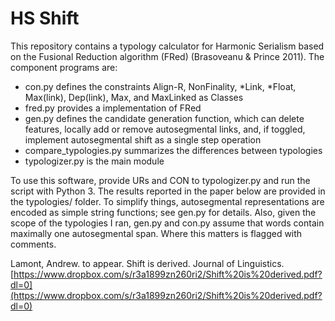 # HS Shift

This repository contains a typology calculator for Harmonic Serialism based on the Fusional Reduction algorithm (FRed) (Brasoveanu & Prince 2011). The component programs are:

*    con.py defines the constraints Align-R, NonFinality, *Link, *Float, Max(link), Dep(link), Max, and MaxLinked as Classes
*    fred.py provides a implementation of FRed
*    gen.py defines the candidate generation function, which can delete features, locally add or remove autosegmental links, and, if toggled, implement autosegmental shift as a single step operation
*    compare_typologies.py summarizes the differences between typologies
*    typologizer.py is the main module

To use this software, provide URs and CON to typologizer.py and run the script with Python 3. The results reported in the paper below are provided in the typologies/ folder. To simplify things, autosegmental representations are encoded as simple string functions; see gen.py for details. Also, given the scope of the typologies I ran, gen.py and con.py assume that words contain maximally one autosegmental span. Where this matters is flagged with comments.

Lamont, Andrew. to appear. Shift is derived. Journal of Linguistics. [https://www.dropbox.com/s/r3a1899zn260ri2/Shift%20is%20derived.pdf?dl=0](https://www.dropbox.com/s/r3a1899zn260ri2/Shift%20is%20derived.pdf?dl=0)
